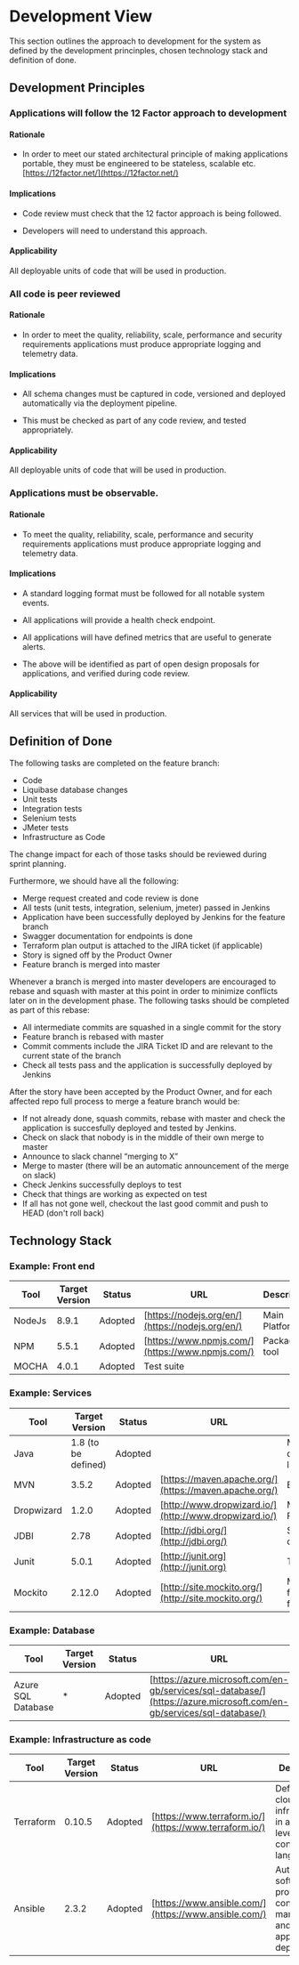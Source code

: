 # Development View
This section outlines the approach to development for the system as defined by the development princinples, chosen technology stack and definition of done.

## Development Principles
### Applications will follow the 12 Factor approach to development

#### Rationale

* In order to meet our stated architectural principle of making applications portable, they must be engineered to be stateless, scalable etc.  [https://12factor.net/](https://12factor.net/)

#### Implications

* Code review must check that the 12 factor approach is being followed.

* Developers will need to understand this approach.

#### Applicability
All deployable units of code that will be used in production.

### All code is peer reviewed

#### Rationale

* In order to meet the quality, reliability, scale, performance and security requirements applications must produce appropriate logging and telemetry data.

#### Implications

* All schema changes must be captured in code, versioned and deployed automatically via the deployment pipeline.

* This must be checked as part of any code review, and tested appropriately.

#### Applicability
All deployable units of code that will be used in production.

### Applications must be observable.

#### Rationale

* To meet the quality, reliability, scale, performance and security requirements applications must produce appropriate logging and telemetry data.

#### Implications

* A standard logging format must be followed for all notable system events.

* All applications will provide a health check endpoint.

* All applications will have defined metrics that are useful to generate alerts.

* The above will be identified as part of open design proposals for applications, and verified during code review.

#### Applicability
All services that will be used in production.

## Definition of Done

The following tasks are completed on the feature branch:

* Code
* Liquibase database changes
* Unit tests
* Integration tests
* Selenium tests
* JMeter tests
* Infrastructure as Code

The change impact for each of those tasks should be reviewed during sprint planning.

Furthermore, we should have all the following:

* Merge request created and code review is done
* All tests (unit tests, integration, selenium, jmeter) passed in Jenkins
* Application have been successfully deployed by Jenkins for the feature branch
* Swagger documentation for endpoints is done
* Terraform plan output is attached to the JIRA ticket (if applicable)
* Story is signed off by the Product Owner
* Feature branch is merged into master

Whenever a branch is merged into master developers are encouraged to rebase and squash with
master at this point in order to minimize conflicts later on in the development phase. The
following tasks should be completed as part of this rebase:

* All intermediate commits are squashed in a single commit for the story
* Feature branch is rebased with master
* Commit comments include the JIRA Ticket ID and are relevant to the current state of the
branch
* Check all tests pass and the application is successfully deployed by Jenkins

After the story have been accepted by the Product Owner, and for each affected repo full
process to merge a feature branch would be:

* If not already done, squash commits, rebase with master and check the application is
succesfully deployed and tested by Jenkins.
* Check on slack that nobody is in the middle of their own merge to master
* Announce to slack channel “merging <rebased commit hash> to X”
* Merge to master (there will be an automatic announcement of the merge on slack)
* Check Jenkins successfully deploys to test
* Check that things are working as expected on test
* If all has not gone well, checkout the last good commit and push to HEAD (don't roll
back)

## Technology Stack

### Example: Front end

Tool | Target Version | Status | URL | Description
---- | ---------------| ------ | --- | -----------
NodeJs | 8.9.1 | Adopted | [https://nodejs.org/en/](https://nodejs.org/en/) |  Main Platform
NPM |   5.5.1  | Adopted | [https://www.npmjs.com/](https://www.npmjs.com/) | Packaging tool
MOCHA | 4.0.1 | Adopted | Test suite

### Example: Services

Tool | Target Version | Status | URL | Description
---- | ---------------| ------ | --- | -----------
Java |  1.8 (to be defined) | Adopted | | Main development language
MVN  | 3.5.2 | Adopted | [https://maven.apache.org/](https://maven.apache.org/) | Build tool
Dropwizard | 1.2.0 | Adopted | [http://www.dropwizard.io/](http://www.dropwizard.io/) | Main Framework
JDBI | 2.78 | Adopted | [http://jdbi.org/](http://jdbi.org/) | SQL connectivity
Junit | 5.0.1 | Adopted | [http://junit.org](http://junit.org) | Test Suite
Mockito | 2.12.0 | Adopted | [http://site.mockito.org/](http://site.mockito.org/) | Mocking framework for tests

### Example: Database

Tool | Target Version | Status | URL | Description
---- | ---------------| ------ | --- | -----------
Azure SQL Database | * | Adopted | [https://azure.microsoft.com/en-gb/services/sql-database/](https://azure.microsoft.com/en-gb/services/sql-database/) | Database server

### Example: Infrastructure as code

Tool | Target Version | Status | URL | Description
---- | ---------------| ------ | --- | -----------
Terraform | 0.10.5 | Adopted | [https://www.terraform.io/](https://www.terraform.io/) | Define a cloud infrastructure in a high-level configuration language
Ansible | 2.3.2 | Adopted | [https://www.ansible.com/](https://www.ansible.com/)| Automates software provisioning, configuration management, and application deployment